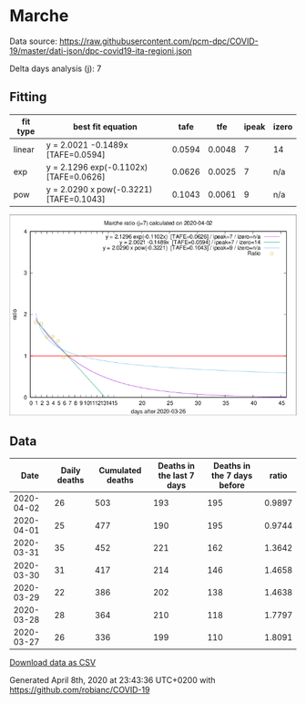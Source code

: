 # Marche

Data source: https://raw.githubusercontent.com/pcm-dpc/COVID-19/master/dati-json/dpc-covid19-ita-regioni.json

Delta days analysis (j): 7

## Fitting 
|fit type|best fit equation|tafe|tfe|ipeak|izero|
|-------|-----|--------|------|---|---|
|linear|y = 2.0021 -0.1489x  [TAFE=0.0594]|0.0594|0.0048|7|14|
|exp|y = 2.1296 exp(-0.1102x)  [TAFE=0.0626]|0.0626|0.0025|7|n/a|
|pow|y = 2.0290 x pow(-0.3221)  [TAFE=0.1043]|0.1043|0.0061|9|n/a|

![Plot](COVID-19_marche_j7_2020-04-02.png)

## Data
|Date|Daily deaths|Cumulated deaths|Deaths in the last 7 days|Deaths in the 7 days before|ratio|
|----|----------|-----------|-------|--------------------|-----|
|2020-04-02|26|503|193|195|0.9897|
|2020-04-01|25|477|190|195|0.9744|
|2020-03-31|35|452|221|162|1.3642|
|2020-03-30|31|417|214|146|1.4658|
|2020-03-29|22|386|202|138|1.4638|
|2020-03-28|28|364|210|118|1.7797|
|2020-03-27|26|336|199|110|1.8091|

[Download data as CSV](COVID-19_marche_j7_2020-04-02.csv)

Generated April 8th, 2020 at 23:43:36 UTC+0200 with https://github.com/robianc/COVID-19
